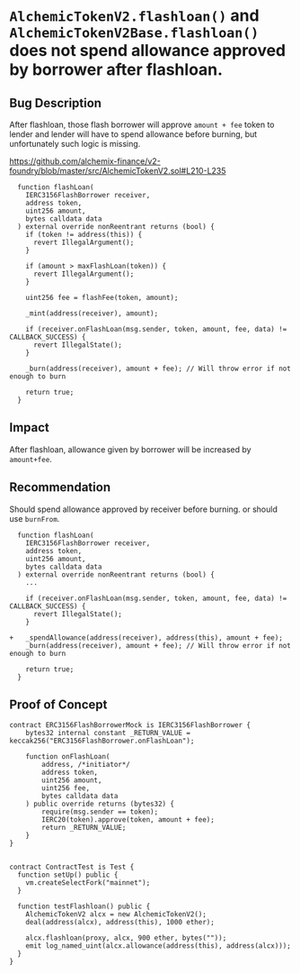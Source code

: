 # `AlchemicTokenV2.flashloan()` and `AlchemicTokenV2Base.flashloan()` does not spend allowance approved by borrower after flashloan.

## Bug Description
After flashloan, those flash borrower will approve `amount + fee` token to lender and lender will have to spend allowance before burning, but unfortunately such logic is missing.

https://github.com/alchemix-finance/v2-foundry/blob/master/src/AlchemicTokenV2.sol#L210-L235
```
  function flashLoan(
    IERC3156FlashBorrower receiver,
    address token,
    uint256 amount,
    bytes calldata data
  ) external override nonReentrant returns (bool) {
    if (token != address(this)) {
      revert IllegalArgument();
    }

    if (amount > maxFlashLoan(token)) {
      revert IllegalArgument();
    }

    uint256 fee = flashFee(token, amount);

    _mint(address(receiver), amount);

    if (receiver.onFlashLoan(msg.sender, token, amount, fee, data) != CALLBACK_SUCCESS) {
      revert IllegalState();
    }

    _burn(address(receiver), amount + fee); // Will throw error if not enough to burn

    return true;
  }
```

## Impact
After flashloan, allowance given by borrower will be increased by `amount+fee`.

## Recommendation

Should spend allowance approved by receiver before burning. or should use `burnFrom`.
```
  function flashLoan(
    IERC3156FlashBorrower receiver,
    address token,
    uint256 amount,
    bytes calldata data
  ) external override nonReentrant returns (bool) {
    ...

    if (receiver.onFlashLoan(msg.sender, token, amount, fee, data) != CALLBACK_SUCCESS) {
      revert IllegalState();
    }

+   _spendAllowance(address(receiver), address(this), amount + fee);
    _burn(address(receiver), amount + fee); // Will throw error if not enough to burn

    return true;
  }
```

## Proof of Concept
```
contract ERC3156FlashBorrowerMock is IERC3156FlashBorrower {
    bytes32 internal constant _RETURN_VALUE = keccak256("ERC3156FlashBorrower.onFlashLoan");

    function onFlashLoan(
        address, /*initiator*/
        address token,
        uint256 amount,
        uint256 fee,
        bytes calldata data
    ) public override returns (bytes32) {
        require(msg.sender == token);
        IERC20(token).approve(token, amount + fee);
        return _RETURN_VALUE;
    }
}


contract ContractTest is Test {
  function setUp() public {
    vm.createSelectFork("mainnet"); 
  }

  function testFlashloan() public {
    AlchemicTokenV2 alcx = new AlchemicTokenV2();
    deal(address(alcx), address(this), 1000 ether);

    alcx.flashloan(proxy, alcx, 900 ether, bytes(""));
    emit log_named_uint(alcx.allowance(address(this), address(alcx)));
  }
}
